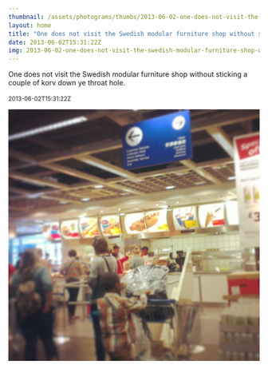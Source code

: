 ```yaml
---
thumbnail: /assets/photograms/thumbs/2013-06-02-one-does-not-visit-the-swedish-modular-furniture-shop-without-sticking-a-couple-of-korv-down-ye-throat-hole-.png
layout: home
title: "One does not visit the Swedish modular furniture shop without sticking a couple of korv down ye throat hole."
date: 2013-06-02T15:31:22Z
img: 2013-06-02-one-does-not-visit-the-swedish-modular-furniture-shop-without-sticking-a-couple-of-korv-down-ye-throat-hole-.jpg
---
```


One does not visit the Swedish modular furniture shop without sticking a couple of korv down ye throat hole.

<small>2013-06-02T15:31:22Z</small>

![One does not visit the Swedish modular furniture shop without sticking a couple of korv down ye throat hole.](/assets/photograms/original/2013-06-02-one-does-not-visit-the-swedish-modular-furniture-shop-without-sticking-a-couple-of-korv-down-ye-throat-hole-.jpg)
